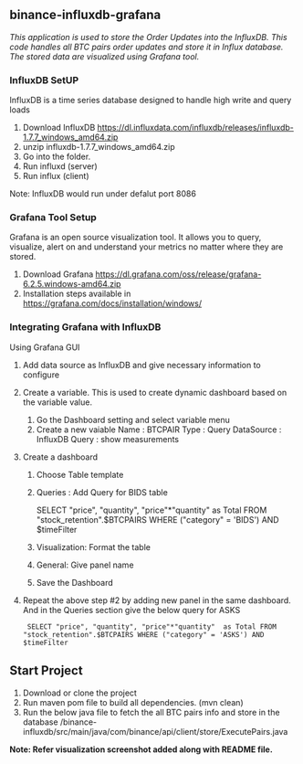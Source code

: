 ## binance-influxdb-grafana

   *This application is used to store the Order Updates into the InfluxDB. This code handles all BTC pairs order updates and store it in Influx database. The stored data are visualized using Grafana tool.*
   
### InfluxDB SetUP

InfluxDB is a time series database designed to handle high write and query loads

   1. Download InfluxDB https://dl.influxdata.com/influxdb/releases/influxdb-1.7.7_windows_amd64.zip
   2. unzip influxdb-1.7.7_windows_amd64.zip
   3. Go into the folder.
   4. Run influxd (server)
   5. Run influx (client)

   Note: InfluxDB would run under defalut port 8086 

### Grafana Tool Setup

Grafana is an open source visualization tool. It allows you to query, visualize, alert on and understand your metrics no matter where they are stored. 

   1. Download Grafana https://dl.grafana.com/oss/release/grafana-6.2.5.windows-amd64.zip
   2. Installation steps available in https://grafana.com/docs/installation/windows/

### Integrating Grafana with InfluxDB

Using Grafana GUI
   1. Add data source as InfluxDB and give necessary information to configure 
   2. Create a variable. This is used to create dynamic dashboard based on the variable value.
      1. Go the Dashboard setting and select variable menu
      2. Create a new vaiable
         Name : BTCPAIR
         Type : Query
         DataSource : InfluxDB
         Query : show measurements
   2. Create a dashboard 
      1. Choose Table template 
      2. Queries : Add Query for BIDS table
      
           SELECT "price", "quantity", "price"*"quantity"  as Total FROM "stock_retention".$BTCPAIRS WHERE ("category" = 'BIDS') AND $timeFilter 
           
      3. Visualization: Format the table
      4. General: Give panel name
      5. Save the Dashboard
   3. Repeat the above step #2 by adding new panel in the same dashboard. And in the Queries section give the below query for ASKS
          
           SELECT "price", "quantity", "price"*"quantity"  as Total FROM "stock_retention".$BTCPAIRS WHERE ("category" = 'ASKS') AND $timeFilter 
  
## Start Project

   1. Download or clone the project
   2. Run maven pom file to build all dependencies. (mvn clean)
   2. Run the below java file to fetch the all BTC pairs info and store in the database
         /binance-influxdb/src/main/java/com/binance/api/client/store/ExecutePairs.java

   **Note: Refer visualization screenshot added along with README file.**



   
 
